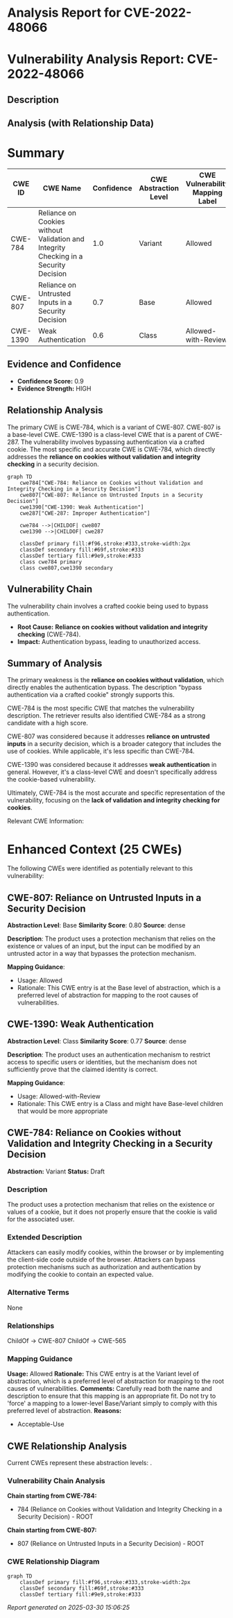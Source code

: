 # Analysis Report for CVE-2022-48066

# Vulnerability Analysis Report: CVE-2022-48066

## Description



## Analysis (with Relationship Data)

# Summary
| CWE ID | CWE Name | Confidence | CWE Abstraction Level | CWE Vulnerability Mapping Label | CWE-Vulnerability Mapping Notes |
|---|---|---|---|---|---|
| CWE-784 | Reliance on Cookies without Validation and Integrity Checking in a Security Decision | 1.0 | Variant | Allowed | Primary CWE |
| CWE-807 | Reliance on Untrusted Inputs in a Security Decision | 0.7 | Base | Allowed | Secondary Candidate |
| CWE-1390 | Weak Authentication | 0.6 | Class | Allowed-with-Review | Secondary Candidate |

## Evidence and Confidence

*   **Confidence Score:** 0.9
*   **Evidence Strength:** HIGH

## Relationship Analysis
The primary CWE is CWE-784, which is a variant of CWE-807. CWE-807 is a base-level CWE. CWE-1390 is a class-level CWE that is a parent of CWE-287. The vulnerability involves bypassing authentication via a crafted cookie. The most specific and accurate CWE is CWE-784, which directly addresses the **reliance on cookies without validation and integrity checking** in a security decision.

```mermaid
graph TD
    cwe784["CWE-784: Reliance on Cookies without Validation and Integrity Checking in a Security Decision"]
    cwe807["CWE-807: Reliance on Untrusted Inputs in a Security Decision"]
    cwe1390["CWE-1390: Weak Authentication"]
    cwe287["CWE-287: Improper Authentication"]
    
    cwe784 -->|CHILDOF| cwe807
    cwe1390 -->|CHILDOF| cwe287
    
    classDef primary fill:#f96,stroke:#333,stroke-width:2px
    classDef secondary fill:#69f,stroke:#333
    classDef tertiary fill:#9e9,stroke:#333
    class cwe784 primary
    class cwe807,cwe1390 secondary
```

## Vulnerability Chain
The vulnerability chain involves a crafted cookie being used to bypass authentication.
  - **Root Cause:** **Reliance on cookies without validation and integrity checking** (CWE-784).
  - **Impact:** Authentication bypass, leading to unauthorized access.

## Summary of Analysis
The primary weakness is the **reliance on cookies without validation**, which directly enables the authentication bypass. The description "bypass authentication via a crafted cookie" strongly supports this.

CWE-784 is the most specific CWE that matches the vulnerability description. The retriever results also identified CWE-784 as a strong candidate with a high score.

CWE-807 was considered because it addresses **reliance on untrusted inputs** in a security decision, which is a broader category that includes the use of cookies. While applicable, it's less specific than CWE-784.

CWE-1390 was considered because it addresses **weak authentication** in general. However, it's a class-level CWE and doesn't specifically address the cookie-based vulnerability.

Ultimately, CWE-784 is the most accurate and specific representation of the vulnerability, focusing on the **lack of validation and integrity checking for cookies**.

Relevant CWE Information:

# Enhanced Context (25 CWEs)
The following CWEs were identified as potentially relevant to this vulnerability:

## CWE-807: Reliance on Untrusted Inputs in a Security Decision
**Abstraction Level**: Base
**Similarity Score**: 0.80
**Source**: dense

**Description**:
The product uses a protection mechanism that relies on the existence or values of an input, but the input can be modified by an untrusted actor in a way that bypasses the protection mechanism.

**Mapping Guidance**:
- Usage: Allowed
- Rationale: This CWE entry is at the Base level of abstraction, which is a preferred level of abstraction for mapping to the root causes of vulnerabilities.

## CWE-1390: Weak Authentication
**Abstraction Level**: Class
**Similarity Score**: 0.77
**Source**: dense

**Description**:
The product uses an authentication mechanism to restrict access to specific users or identities, but the mechanism does not sufficiently prove that the claimed identity is correct.

**Mapping Guidance**:
- Usage: Allowed-with-Review
- Rationale: This CWE entry is a Class and might have Base-level children that would be more appropriate

## CWE-784: Reliance on Cookies without Validation and Integrity Checking in a Security Decision
**Abstraction:** Variant
**Status:** Draft

### Description
The product uses a protection mechanism that relies on the existence or values of a cookie, but it does not properly ensure that the cookie is valid for the associated user.

### Extended Description
Attackers can easily modify cookies, within the browser or by implementing the client-side code outside of the browser. Attackers can bypass protection mechanisms such as authorization and authentication by modifying the cookie to contain an expected value.

### Alternative Terms
None

### Relationships
ChildOf -> CWE-807
ChildOf -> CWE-565

### Mapping Guidance
**Usage:** Allowed
**Rationale:** This CWE entry is at the Variant level of abstraction, which is a preferred level of abstraction for mapping to the root causes of vulnerabilities.
**Comments:** Carefully read both the name and description to ensure that this mapping is an appropriate fit. Do not try to 'force' a mapping to a lower-level Base/Variant simply to comply with this preferred level of abstraction.
**Reasons:**
- Acceptable-Use


## CWE Relationship Analysis

Current CWEs represent these abstraction levels: .


### Vulnerability Chain Analysis

**Chain starting from CWE-784:**
- 784 (Reliance on Cookies without Validation and Integrity Checking in a Security Decision) - ROOT


**Chain starting from CWE-807:**
- 807 (Reliance on Untrusted Inputs in a Security Decision) - ROOT



### CWE Relationship Diagram

```mermaid
graph TD
    classDef primary fill:#f96,stroke:#333,stroke-width:2px
    classDef secondary fill:#69f,stroke:#333
    classDef tertiary fill:#9e9,stroke:#333
```



*Report generated on 2025-03-30 15:06:25*
